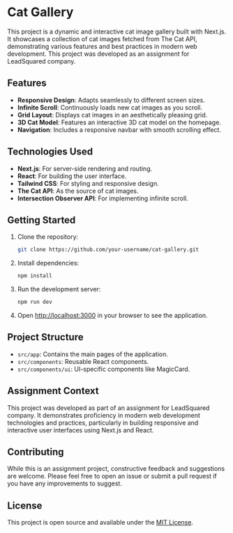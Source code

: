 # Cat Gallery

This project is a dynamic and interactive cat image gallery built with Next.js. It showcases a collection of cat images fetched from The Cat API, demonstrating various features and best practices in modern web development. This project was developed as an assignment for LeadSquared company.

## Features

- **Responsive Design**: Adapts seamlessly to different screen sizes.
- **Infinite Scroll**: Continuously loads new cat images as you scroll.
- **Grid Layout**: Displays cat images in an aesthetically pleasing grid.
- **3D Cat Model**: Features an interactive 3D cat model on the homepage.
- **Navigation**: Includes a responsive navbar with smooth scrolling effect.

## Technologies Used

- **Next.js**: For server-side rendering and routing.
- **React**: For building the user interface.
- **Tailwind CSS**: For styling and responsive design.
- **The Cat API**: As the source of cat images.
- **Intersection Observer API**: For implementing infinite scroll.

## Getting Started

1. Clone the repository:
   ```bash
   git clone https://github.com/your-username/cat-gallery.git
   ```

2. Install dependencies:
   ```bash
   npm install
   ```

3. Run the development server:
   ```bash
   npm run dev
   ```

4. Open [http://localhost:3000](http://localhost:3000) in your browser to see the application.

## Project Structure

- `src/app`: Contains the main pages of the application.
- `src/components`: Reusable React components.
- `src/components/ui`: UI-specific components like MagicCard.

## Assignment Context

This project was developed as part of an assignment for LeadSquared company. It demonstrates proficiency in modern web development technologies and practices, particularly in building responsive and interactive user interfaces using Next.js and React.

## Contributing

While this is an assignment project, constructive feedback and suggestions are welcome. Please feel free to open an issue or submit a pull request if you have any improvements to suggest.

## License

This project is open source and available under the [MIT License](LICENSE).
